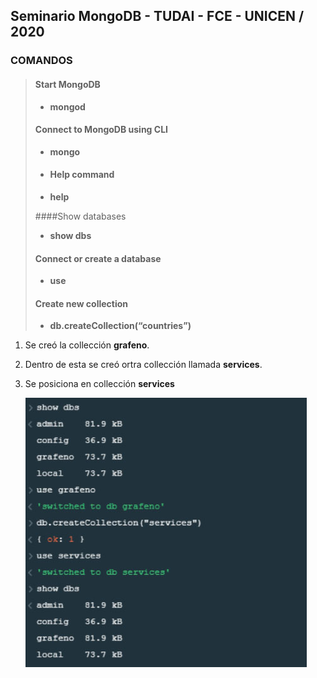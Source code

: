 ## Seminario MongoDB - TUDAI - FCE - UNICEN / 2020


### COMANDOS

> #### Start MongoDB 
> - **mongod**
>
> #### Connect to MongoDB using CLI 
> - **mongo**
>
> - #### Help command 
> - **help**
>
> ####Show databases 
>  - **show dbs**
>
> #### Connect or create a database 
> - **use <dbname>**
>
> #### Create new collection 
> - **db.createCollection(“countries”)**

1.  Se creó la collección **grafeno**.
2.  Dentro de esta se creó ortra collección llamada **services**.
3.  Se posiciona en collección **services**
 
    ![MondoDBCompass, Using console](images\created_switched.jpg)
 

